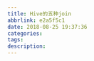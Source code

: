 ```yaml
---
title: Hive的五种join
abbrlink: e2a5f5c1
date: 2018-08-25 19:37:36
categories:
tags:
description:
---
```

